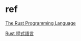 # ref

[The Rust Programming Language](https://doc.rust-lang.org/book/)

[Rust 程式語言](https://askeing.github.io/rust-book/)
